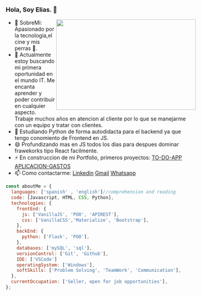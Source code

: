 ### Hola, Soy Elias. 👋

- <img src="https://i.pinimg.com/originals/10/b5/53/10b553debe94c2bf0db01f062cf93308.gif" width="370" height="240" align="right"/> 💬 SobreMi: Apasionado por la tecnologia,el cine y mis perras 🐶.
- 🔭 Actualmente estoy buscando mi primera oportunidad en el mundo IT. Me encanta aprender y poder contribuir en cualquier aspecto. Trabaje muchos años en atencion al cliente por lo que se manejarme con un equipo y tratar con clientes.
- 🌱 Estudiando Python de forma autodidacta para el backend ya que tengo conomiento de Frontend en JS.
- 😄 Profundizando mas en JS todos los dias para despues dominar frawekorks tipo React facilmente.
- ⚡ En construccion de mi Portfolio, primeros proyectos:
  [TO-DO-APP](https://eliasg52.github.io/Proyectos/ToDo-App/)
  [APLICACION-GASTOS](https://miappdegastos.netlify.app/)
- 📫 Como contactarme: [Linkedin](https://www.linkedin.com/in/eliasg52)
  [Gmail](mailto:eliasgarcia81@gmail.com)
  [Whatsapp](https://api.whatsapp.com/send?phone=541165775596&text=Hola%20como%20estas?%20Apreta%20en%20el%20enlace%20para%20contactarme!)

```javascript
const aboutMe = {
  languages: ['spanish' , 'english']//comprehension and reading
  code: [Javascript, HTML, CSS, Python],
  technologies: {
    frontEnd: {
      js: ['VanillaJS', 'POO', 'APIREST'],
      css: ['VanillaCSS','Materialize', 'Bootstrap'],
    },
    backEnd: {
      python: ['Flask', 'POO'],
    },
    databases: ['mySQL', 'sql'],
    versionControl: ['Git', 'Github'],
    IDE: ['VSCode']
    operatingSystem: ['Windows'],
    softSkills: ['Problem Solving', 'TeamWork', 'Communication'],
  },
  currentOccupation: ['Seller, open for job opportunities'],
};
```
